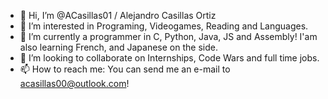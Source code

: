 - 👋 Hi, I’m @ACasillas01 / Alejandro Casillas Ortiz
- 👀 I’m interested in Programing, Videogames, Reading and Languages.
- 🌱 I’m currently a programmer in C, Python, Java, JS and Assembly! I'am also learning French, and Japanese on the side.
- 💞️ I’m looking to collaborate on Internships, Code Wars and full time jobs.
- 📫 How to reach me: You can send me an e-mail to acasillas00@outlook.com!

<!---
ACasillas01/ACasillas01 is a ✨ special ✨ repository because its `README.md` (this file) appears on your GitHub profile.
You can click the Preview link to take a look at your changes.
--->
